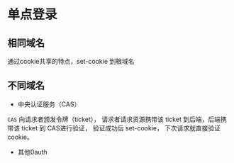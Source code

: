 # 单点登录

## 相同域名

通过cookie共享的特点，set-cookie 到根域名

## 不同域名

- 中央认证服务（CAS）

`CAS` 向请求者颁发令牌（ticket）， 请求者请求资源携带该 ticket 到后端，后端携带该 ticket 到 CAS进行验证， 验证成功后 set-cookie， 下次请求就直接验证 cookie。

- 其他0auth
